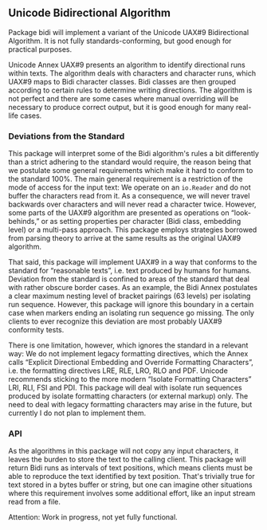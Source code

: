 ## Unicode Bidirectional Algorithm

Package bidi will implement a variant of the Unicode UAX#9 Bidirectional Algorithm.
It is not fully standards-conforming, but good enough for practical purposes.

Unicode Annex UAX#9 presents an algorithm to identify directional runs within
texts. The algorithm deals with characters and character runs, which UAX#9
maps to Bidi character classes. Bidi classes are then grouped according to
certain rules to determine writing directions. The algorithm is not perfect and
there are some cases where manual overriding will be necessary to produce correct
output, but it is good enough for many real-life cases.

### Deviations from the Standard

This package will interpret some of the Bidi algorithm's rules a bit differently
than a strict adhering to the standard would require, the reason being that we
postulate some general requirements which make it hard to conform to the standard
100%. The main general requirement is a restriction of the mode of access for the
input text: We operate on an `io.Reader` and do not buffer the characters read from
it. As a consequence, we will never travel backwards over characters and will never
read a character twice. However, some parts of the UAX#9 algorithm are presented
as operations on “look-behinds,” or as setting properties per character (Bidi class,
embedding level) or a multi-pass approach. This package employs strategies borrowed
from parsing theory to arrive at the same results as the original UAX#9 algorithm.

That said, this package will implement UAX#9 in a way that conforms to the standard
for “reasonable texts”, i.e. text produced by humans for humans. Deviation from the
standard is confined to areas of the standard that deal with rather obscure border
cases. As an example, the Bidi Annex postulates a clear maximum nesting level of
bracket pairings (63 levels) per isolating run sequence. However, this package
will ignore this boundary in a certain case when markers ending an isolating run
sequence go missing. The only clients to ever recognize this deviation are most
probably UAX#9 conformity tests.

There is one limitation, however, which ignores the standard in a relevant way:
We do not implement legacy formatting directives, which the Annex calls
“Explicit Directional Embedding and Override Formatting Characters”, i.e. the
formatting directives LRE, RLE, LRO, RLO and PDF. Unicode recommends sticking
to the more modern “Isolate Formatting Characters” LRI, RLI, FSI and PDI.
This package will deal with isolate run sequences produced by isolate formatting
characters (or external markup) only. The need to deal with legacy formatting
characters may arise in the future, but currently I do not plan to implement them.

### API

As the algorithms in this package will not copy any input characters, it leaves
the burden to store the text to the calling client. This package will return
Bidi runs as intervals of text positions, which means clients must be able to
reproduce the text identified by text position. That's trivially true for text
stored in a bytes buffer or string, but one can imagine other situations where
this requirement involves some additional effort, like an input stream read from
a file.

Attention: Work in progress, not yet fully functional.

